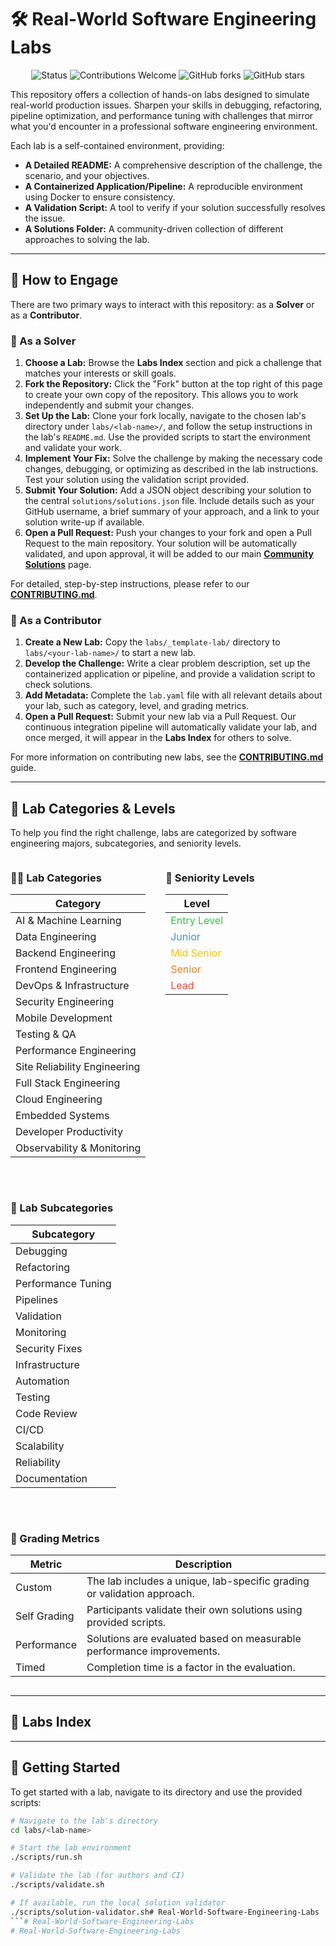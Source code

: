# 🛠️ Real-World Software Engineering Labs

<p align="center">
  <img src="https://img.shields.io/badge/Status-Active-brightgreen" alt="Status"/>
  <img src="https://img.shields.io/badge/Contributions-Welcome-blue" alt="Contributions Welcome"/>
  <img src="https://img.shields.io/github/forks/OmarEssameldinMousa/Real-World-Software-Engineering-Labs?style=social" alt="GitHub forks"/>
  <img src="https://img.shields.io/github/stars/OmarEssameldinMousa/Real-World-Software-Engineering-Labs?style=social" alt="GitHub stars"/>
</p>

This repository offers a collection of hands-on labs designed to simulate real-world production issues. Sharpen your skills in debugging, refactoring, pipeline optimization, and performance tuning with challenges that mirror what you'd encounter in a professional software engineering environment.

Each lab is a self-contained environment, providing:

*   **A Detailed README:** A comprehensive description of the challenge, the scenario, and your objectives.
*   **A Containerized Application/Pipeline:** A reproducible environment using Docker to ensure consistency.
*   **A Validation Script:** A tool to verify if your solution successfully resolves the issue.
*   **A Solutions Folder:** A community-driven collection of different approaches to solving the lab.

---

## 🚀 How to Engage

There are two primary ways to interact with this repository: as a **Solver** or as a **Contributor**.

### 🔹 As a Solver

1. **Choose a Lab:** Browse the **Labs Index** section and pick a challenge that matches your interests or skill goals.
2. **Fork the Repository:** Click the "Fork" button at the top right of this page to create your own copy of the repository. This allows you to work independently and submit your changes.
3. **Set Up the Lab:** Clone your fork locally, navigate to the chosen lab's directory under `labs/<lab-name>/`, and follow the setup instructions in the lab's `README.md`. Use the provided scripts to start the environment and validate your work.
4. **Implement Your Fix:** Solve the challenge by making the necessary code changes, debugging, or optimizing as described in the lab instructions. Test your solution using the validation script provided.
5. **Submit Your Solution:** Add a JSON object describing your solution to the central `solutions/solutions.json` file. Include details such as your GitHub username, a brief summary of your approach, and a link to your solution write-up if available.
6. **Open a Pull Request:** Push your changes to your fork and open a Pull Request to the main repository. Your solution will be automatically validated, and upon approval, it will be added to our main [**Community Solutions**](SOLUTIONS.md) page.

For detailed, step-by-step instructions, please refer to our [**CONTRIBUTING.md**](CONTRIBUTING.md).

### 🔹 As a Contributor

1. **Create a New Lab:** Copy the `labs/_template-lab/` directory to `labs/<your-lab-name>/` to start a new lab.
2. **Develop the Challenge:** Write a clear problem description, set up the containerized application or pipeline, and provide a validation script to check solutions.
3. **Add Metadata:** Complete the `lab.yaml` file with all relevant details about your lab, such as category, level, and grading metrics.
4. **Open a Pull Request:** Submit your new lab via a Pull Request. Our continuous integration pipeline will automatically validate your lab, and once merged, it will appear in the **Labs Index** for others to solve.

For more information on contributing new labs, see the [**CONTRIBUTING.md**](CONTRIBUTING.md) guide.

---

## 🔬 Lab Categories & Levels

To help you find the right challenge, labs are categorized by software engineering majors, subcategories, and seniority levels.

<div style="display: flex; flex-wrap: wrap; gap: 2rem; align-items: flex-start;">

<div>

### 🧑‍💻 Lab Categories

| Category                        |
|----------------------------------|
| AI & Machine Learning           |
| Data Engineering                |
| Backend Engineering             |
| Frontend Engineering            |
| DevOps & Infrastructure         |
| Security Engineering            |
| Mobile Development              |
| Testing & QA                    |
| Performance Engineering         |
| Site Reliability Engineering    |
| Full Stack Engineering          |
| Cloud Engineering               |
| Embedded Systems                |
| Developer Productivity          |
| Observability & Monitoring      |

</div>

<div>

### 🏅 Seniority Levels

| Level        |
|--------------|
| <span style="color:#2ecc40;">Entry Level</span>  |
| <span style="color:#3498db;">Junior</span>       |
| <span style="color:#f1c40f;">Mid Senior</span>   |
| <span style="color:#e67e22;">Senior</span>       |
| <span style="color:#e74c3c;">Lead</span>         |

</div>

<div>

### 🧩 Lab Subcategories

| Subcategory         |
|---------------------|
| Debugging           |
| Refactoring         |
| Performance Tuning  |
| Pipelines           |
| Validation          |
| Monitoring          |
| Security Fixes      |
| Infrastructure      |
| Automation          |
| Testing             |
| Code Review         |
| CI/CD               |
| Scalability         |
| Reliability         |
| Documentation       |

</div>

<div>

### 🎯 Grading Metrics

| Metric         | Description                                                                 |
|----------------|-----------------------------------------------------------------------------|
| Custom         | The lab includes a unique, lab-specific grading or validation approach.     |
| Self Grading   | Participants validate their own solutions using provided scripts.          |
| Performance    | Solutions are evaluated based on measurable performance improvements.       |
| Timed          | Completion time is a factor in the evaluation.                            |

</div>
</div>

---

## 📑 Labs Index

<!-- LABS_TABLE_START -->

<!-- LABS_TABLE_END -->

---

## 🧭 Getting Started

To get started with a lab, navigate to its directory and use the provided scripts:

```bash
# Navigate to the lab's directory
cd labs/<lab-name>

# Start the lab environment
./scripts/run.sh

# Validate the lab (for authors and CI)
./scripts/validate.sh

# If available, run the local solution validator
./scripts/solution-validator.sh# Real-World-Software-Engineering-Labs
```# Real-World-Software-Engineering-Labs
# Real-World-Software-Engineering-Labs
